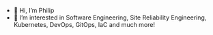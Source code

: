 - 👋 Hi, I’m Philip
- 👀 I’m interested in Software Engineering, Site Reliability Engineering, Kubernetes, DevOps, GitOps, IaC and much more!
